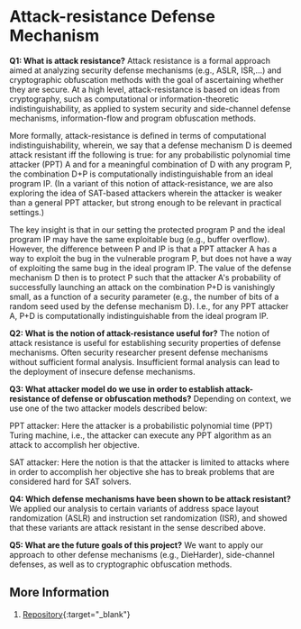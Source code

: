 # Attack-resistance Defense Mechanism

**Q1: What is attack resistance?**
Attack resistance is a formal approach aimed at analyzing security defense mechanisms (e.g., ASLR, ISR,...) and cryptographic obfuscation methods with the goal of ascertaining whether they are secure. At a high level, attack-resistance is based on ideas from cryptography, such as computational or information-theoretic indistinguishability, as applied to system security and side-channel defense mechanisms, information-flow and program obfuscation methods.

More formally, attack-resistance is defined in terms of computational indistinguishability, wherein, we say that a defense mechanism D is deemed attack resistant iff the following is true: for any probabilistic polynomial time attacker (PPT) A and for a meaningful combination of D with any program P, the combination D+P is computationally indistinguishable from an ideal program IP. (In a variant of this notion of attack-resistance, we are also exploring the idea of SAT-based attackers wherein the attacker is weaker than a general PPT attacker, but strong enough to be relevant in practical settings.)

The key insight is that in our setting the protected program P and the ideal program IP may have the same exploitable bug (e.g., buffer overflow). However, the difference between P and IP is that a PPT attacker A has a way to exploit the bug in the vulnerable program P, but does not have a way of exploiting the same bug in the ideal program IP. The value of the defense mechanism D then is to protect P such that the attacker A's probability of successfully launching an attack on the combination P+D is vanishingly small, as a function of a security parameter (e.g., the number of bits of a random seed used by the defense mechanism D). I.e., for any PPT attacker A, P+D is computationally indistinguishable from the ideal program IP.

**Q2: What is the notion of attack-resistance useful for?**
The notion of attack resistance is useful for establishing security properties of defense mechanisms. Often security researcher present defense mechanisms without sufficient formal analysis. Insufficient formal analysis can lead to the deployment of insecure defense mechanisms. 

**Q3: What attacker model do we use in order to establish attack-resistance of defense or obfuscation methods?**
Depending on context, we use one of the two attacker models described below:

PPT attacker: Here the attacker is a probabilistic polynomial time (PPT) Turing machine, i.e., the attacker can execute any PPT algorithm as an attack to accomplish her objective.

SAT attacker: Here the notion is that the attacker is limited to attacks where in order to accomplish her objective she has to break problems that are considered hard for SAT solvers.

**Q4: Which defense mechanisms have been shown to be attack resistant?**
We applied our analysis to certain variants of address space layout randomization (ASLR) and instruction set randomization (ISR), and showed that these variants are attack resistant in the sense described above.

**Q5: What are the future goals of this project?**
We want to apply our approach to other defense mechanisms (e.g., DieHarder), side-channel defenses, as well as to cryptographic obfuscation methods.

## More Information
1. [Repository](https://sites.google.com/u/0/d/1mD_yqgU7XF_DtpQBtSmpaA6QDwcD3DVt/p/1E9aPcdTDffpKscIGAI3r-MIXXV-c8Z6R/preview){:target="_blank"}
